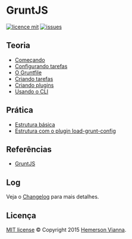 # GruntJS

[![licence mit](https://img.shields.io/badge/license-MIT-blue.svg)](https://github.com/knowledge-solutions/knowledge-gruntjs/blob/master/LICENSE.md)
[![issues](https://img.shields.io/github/issues/knowledge-solutions/knowledge-gruntjs.svg)](https://github.com/knowledge-solutions/knowledge-gruntjs/issues)

## Teoria

- [Começando](https://github.com/knowledge-solutions/knowledge-gruntjs/blob/master/theory/01-getting-started.md)
- [Configurando tarefas](https://github.com/knowledge-solutions/knowledge-gruntjs/blob/master/theory/02-configuring-tasks.md)
- [O Gruntfile](https://github.com/knowledge-solutions/knowledge-gruntjs/blob/master/theory/03-sample-gruntfile.md)
- [Criando tarefas](https://github.com/knowledge-solutions/knowledge-gruntjs/blob/master/theory/04-creating-tasks.md)
- [Criando plugins](https://github.com/knowledge-solutions/knowledge-gruntjs/blob/master/theory/05-creating-plugins.md)
- [Usando o CLI](https://github.com/knowledge-solutions/knowledge-gruntjs/blob/master/theory/06-using-the-cli.md)

## Prática

- [Estrutura básica](https://github.com/knowledge-solutions/knowledge-gruntjs/blob/master/practice/basic-structure/README.md)
- [Estrutura com o plugin load-grunt-config](https://github.com/knowledge-solutions/knowledge-gruntjs/blob/master/practice/structure-load-config/README.md)


## Referências

- [GruntJS](http://gruntjs.com/)

## Log

Veja o [Changelog](CHANGELOG.md) para mais detalhes.

## Licença

[MIT license](LICENSE.md) © Copyright 2015 [Hemerson Vianna](http://hemersonvianna.io).



